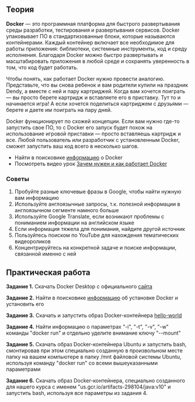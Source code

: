 ## Теория
**Docker** — это программная платформа для быстрого развертывания среды разработки, тестирования и развертывания сервисов. Docker упаковывает ПО в стандартизованные блоки, которые называются контейнерами. Каждый контейнер включает все необходимое для работы приложения: библиотеки, системные инструменты, код и среду исполнения. Благодаря Docker можно быстро развертывать и масштабировать приложения в любой среде и сохранять уверенность в том, что код будет работать.

Чтобы понять, как работает Docker нужно провести аналогию. Представьте, что вы снова ребенок и вам родители купили на праздник Dendy, а вместе с ней и пару картриджей. Когда вам хочется поиграть — вы просто берете картридж и вставляете его в приставку. Тут то и начинается игра! А если хочется поделиться картриджем с друзьями — берете и даете им поиграть на пару дней.

Docker функционирует по схожей концепции. Если вам нужно где-то запустить свое ПО, то с Docker его запуск будет похож на использование игровой приставки — просто вставляешь картридж и все. Любой пользователь или разработчик с установленным Docker, сможет запустить ваш код всего в несколько шагов.

* Найти в поисковике [информацию](https://blog.ithillel.ua/articles/chto-takoe-docker-prostymi-slovami-o-konteynerizatsii) о Docker 
* Посмотреть видео урок [Зачем нужен и как работает Docker](https://www.youtube.com/watch?v=KS80Knz-1Z4)

### Советы
1. Пробуйте разные ключевые фразы в Google, чтобы найти нужную вам информацию
2. Используйте англоязычные запросы, т.к. полезной информации в англоязычном сегменте намного больше
3. Используйте Google Translate, если возникают проблемы с пониманием информации на английском языке
4. Если информация тяжела для понимания, найдите другой источник
5. Пользуйтесь поиском по YouTube для нахождения тематических видеороликов
6. Концентрируйтесь на конкретной задаче и поиске информации, связанной именно с ней

## Практическая работа
**Задание 1.** Скачать Docker Desktop с официального [сайта](https://www.docker.com/get-started)

**Задание 2.** Найти в поисковике [информацию](https://www.youtube.com/watch?v=PgR3Wc4_X1g) об установке Docker и установить его

**Задание 3.** Скачать и запустить образ Docker-контейнера [hello-world](https://hub.docker.com/_/hello-world)

**Задание 4.** Найти информацию о параметрах  "-i", "-t", "-v", "-w"  команды "docker run" и отдельно уделите внимание ключу "--mount"

**Задание 5.** Скачать образ Docker-контейнера Ubuntu и запустить bash, смонтировав при этом специально созданную в произвольном месте папку на вашем компьютере в папку /mnt файловой системы Ubuntu, используя команду  "docker run" со всеми вышеуказанными параметрами

**Задание 6.** Скачать образ Docker-контейнера, специально созданного для нашего курса с именем "us.gcr.io/artifacts-298104/java:v10" и запустить bash, используя все параметры из задания 4.
